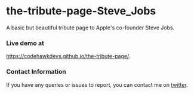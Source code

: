 # the-tribute-page-Steve_Jobs
A basic but beautiful tribute page to Apple's co-founder Steve Jobs.

### Live demo at
https://codehawkdevs.github.io/the-tribute-page/.

### Contact Information
If you have any queries or issues to report, you can contact me on [twitter](https://twitter.com/harshsahu97/).
